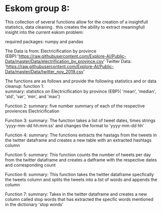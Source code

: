 # Eskom group 8:

This collection of several functions allow for the creation of a insightfull statistics, data cleaning . this creates the ability  to extract meaningfull insight into the current eskom problem: 

required packages: numpy and pandas 

The Data is from:
Electricification by province (EBP):'https://raw.githubusercontent.com/Explore-AI/Public-Data/master/Data/electrification_by_province.csv'
Twitter Data: 'https://raw.githubusercontent.com/Explore-AI/Public-Data/master/Data/twitter_nov_2019.csv'

The functions are as follows and provide the following statistics and or data cleanup: 
function 1:  
    summary: statistics on Electricification by province (EBP){ 'mean', 'median', 'std', 'var', 'min', and 'max'}
    
 Function 2: 
    summary: five number summary of each of the respective proviences Electricification
    
 Function 3: 
    summary: The function takes a list of tweet dates, times strings 'yyyy-mm-dd hh:mm:ss' and changes the format to 'yyyy-mm-dd hh'
 
 Function 4: 
    summary: The functions extracts the hastags from the tweets in the twitter dataframe and creates a new table with an extracted          hashtags column 
    
Function 5: 
    summary: This function counts the number of tweets per day from the twitter dataframe and creates a datframe with the respective dates and corresponding count 
    
Function 6: 
    summary: This function takes the twitter dataframe specfically the tweets column and splits the tweets into a list of words and appends the column
    
Function 7: 
    summary:  Takes in the twitter dataframe and creates a new column called stop words that has extracted the specfic words mentioned 
              in the dictionary 'stop words'
              
              
              
 
